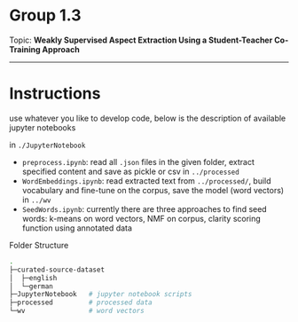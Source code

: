 # Group 1.3

Topic: **Weakly Supervised Aspect Extraction Using a Student-Teacher Co-Training Approach**

--------

# Instructions 

use whatever you like to develop code, below is the description of available jupyter notebooks

in `./JupyterNotebook`

- `preprocess.ipynb`: read all `.json` files in the given folder, extract specified content and save as pickle or csv in `../processed`
- `WordEmbeddings.ipynb`: read extracted text from `../processed/`, build vocabulary and fine-tune on the corpus, save the model (word vectors) in `../wv` 
- `SeedWords.ipynb`: currently there are three approaches to find seed words: k-means on word vectors, NMF on corpus, clarity scoring function using annotated data

Folder Structure

```bash
.
├─curated-source-dataset
│  ├─english
│  └─german
├─JupyterNotebook	# jupyter notebook scripts
├─processed			# processed data
└─wv				# word vectors
```



